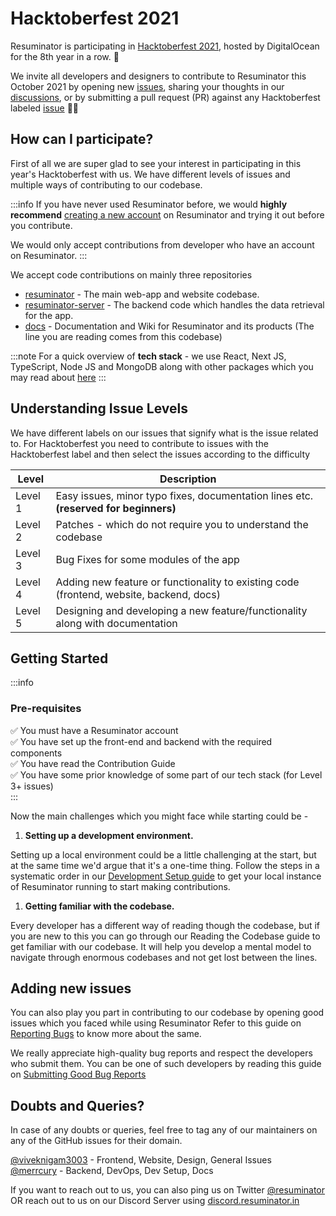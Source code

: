 # Hacktoberfest 2021

Resuminator is participating in [Hacktoberfest 2021](https://hacktoberfest.digitalocean.com/),
hosted by DigitalOcean for the 8th year in a row. 🥳

We invite all developers and designers to contribute to Resuminator this October 2021 by opening new
[issues](https://github.com/resuminator/resuminator/issues),
sharing your thoughts in our [discussions](https://github.com/resuminator/resuminator/discussions),
or by submitting a pull request (PR) against any Hacktoberfest labeled
[issue](https://github.com/resuminator/resuminator/issues?q=is%3Aopen+is%3Aissue+label%3AHacktoberfest) 🙌🏻

## How can I participate?

First of all we are super glad to see your interest in participating in this year's Hacktoberfest with us.
We have different levels of issues and multiple ways of contributing to our codebase.

:::info
If you have never used Resuminator before, we would **highly recommend**
[creating a new account](https://www.resuminator.in/signup) on Resuminator and trying it out before you contribute.

We would only accept contributions from developer who have an account on Resuminator.
:::

We accept code contributions on mainly three repositories

- [resuminator](https://github.com/resuminator/resuminator) - The main web-app and website codebase.
- [resuminator-server](https://github.com/resuminator/resuminator-server) -
  The backend code which handles the data retrieval for the app.
- [docs](https://github.com/resuminator/docs) - Documentation and Wiki for Resuminator and its products
  (The line you are reading comes from this codebase)

:::note
For a quick overview of **tech stack** - we use React, Next JS, TypeScript, Node JS and MongoDB along with other
packages which you may read about [here](/docs/developer-guide/tech-stack)
:::

## Understanding Issue Levels

We have different labels on our issues that signify what is the issue related to.
For Hacktoberfest you need to contribute to issues with the Hacktoberfest label and then select the issues
according to the difficulty

| Level   | Description                                                                             |
| ------- | --------------------------------------------------------------------------------------- |
| Level 1 | Easy issues, minor typo fixes, documentation lines etc. **(reserved for beginners)**    |
| Level 2 | Patches - which do not require you to understand the codebase                           |
| Level 3 | Bug Fixes for some modules of the app                                                   |
| Level 4 | Adding new feature or functionality to existing code (frontend, website, backend, docs) |
| Level 5 | Designing and developing a new feature/functionality along with documentation           |

## Getting Started

:::info

### Pre-requisites

✅ You must have a Resuminator account  
✅ You have set up the front-end and backend with the required components  
✅ You have read the Contribution Guide  
✅ You have some prior knowledge of some part of our tech stack (for Level 3+ issues)  
:::

Now the main challenges which you might face while starting could be -

1. **Setting up a development environment.**

Setting up a local environment could be a little challenging at the start, but at the same time we'd argue that
it's a one-time thing. Follow the steps in a systematic order in our
[Development Setup guide](/docs/developer-guide/setting-up) to get your local
instance of Resuminator running to start making contributions.

1. **Getting familiar with the codebase.**

Every developer has a different way of reading though the codebase, but if you are new to this you can go through our
Reading the Codebase guide to get familiar with our codebase.
It will help you develop a mental model to navigate through enormous codebases and not get lost between the lines.

## Adding new issues

You can also play you part in contributing to our codebase by opening good issues which you faced while using Resuminator
Refer to this guide on [Reporting Bugs](/docs/developer-guide/contributing#reporting-bugs) to know more about the same.

We really appreciate high-quality bug reports and respect the developers who submit them. You can be one of such developers
by reading this guide on [Submitting Good Bug Reports](/docs/developer-guide/contributing#how-do-i-submit-a-good-bug-report)

## Doubts and Queries?

In case of any doubts or queries, feel free to tag any of our maintainers on any of the GitHub issues for their domain.

[@viveknigam3003](https://github.com/viveknigam3003) - Frontend, Website, Design, General Issues  
[@merrcury](https://github.com/merrcury) - Backend, DevOps, Dev Setup, Docs

If you want to reach out to us, you can also ping us on Twitter [@resuminator](https://twitter.com/resuminator)
OR reach out to us on our Discord Server using [discord.resuminator.in](https://discord.resuminator.in)

